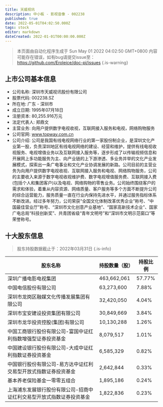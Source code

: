```yaml
---
title: 天威视讯
description: 中小板 - 影视音像 - 002238
published: true
date: 2022-05-01T04:02:50.000Z
tags: stock
editor: markdown
dateCreated: 2022-01-01T00:00:00.000Z
---
```


> 本页面由自动化程序生成于 Sun May 01 2022 04:02:50 GMT+0800
> 内容可能存在错误，如有bug请提交issue至：https://github.com/Eroleice/doc-pi/issues
{.is-warning}

## 上市公司基本信息
- 公司名称: 深圳市天威视讯股份有限公司
- 股票代码: 002238.SZ
- 所在地: 广东 - 深圳市
- 成立日期: 1995年07月18日
- 注册资本: 80,255.916万元
- 法定代表人: 郑鼎文
- 主营业务: 向用户提供数字电视收视，互联网接入服务和电视，网络购物服务
- 公司官网: www.topway.com.cn
- 公司介绍: 公司是我国有线电视网络行业的第一家股份制企业，是深圳文化产业第一股，负责深圳地区有线电视网络的建设、经营和维护，提供有线电视收视服务、电视增值业务以及互联网接入服务等，逐步形成了以传输视频信息和开展网上多功能服务为主、向产业链的上下游渗透、多业务并举的文化产业发展模式，探索出一条广电事业和文化产业协调发展的新路。公司目前的主营业务为向用户提供数字电视收视、互联网接入服务和电视、网络购物服务，公司的主要收入来源于数字电视收视维护费、数字电视增值服务费、互联网接入费(包括个人和集团客户)以及电视、网络购物的零售业务。公司始终围绕客户的需求和体验，着重从内容资源、网络质量、客户服务等多个方面不断提升公司的综合运营能力，服务质量一直在行业内保持先进水平，并通过服务指标体系不断改进。经过多年努力，公司荣获“全国文化体制改革优秀企业”称号、“中国最佳营业厅”称号、“深圳市文化创意产业基地”、“国家高新技术企业”、国家广电总局“科技创新奖”、共青团省级“青年文明号”和“深圳市文明示范窗口”等荣誉称号。


## 十大股东信息
> 股东持股数据截止于：2022年03月31日
{.is-info}

| 股东名称 | 持股数量（股） | 持股比例 |
| --- | --- | --- |
| 深圳广播电影电视集团 | 463,662,061 | 57.77% |
| 中国电信股份有限公司 | 63,273,600 | 7.88% |
| 深圳市龙岗区融媒文化传播发展集团有限公司 | 32,420,050 | 4.04% |
| 深圳市宝安建设投资集团有限公司 | 30,849,669 | 3.84% |
| 深圳市龙华投资控股(集团)有限公司 | 10,130,288 | 1.26% |
| 中国工商银行股份有限公司-富国中证红利指数增强型证券投资基金 | 8,079,517 | 1.01% |
| 中国建设银行股份有限公司-大成中证红利指数证券投资基金 | 6,585,329 | 0.82% |
| 中国银行股份有限公司-易方达中证红利交易型开放式指数证券投资基金 | 2,642,844 | 0.33% |
| 基本养老保险基金一零零五组合 | 1,895,186 | 0.24% |
| 上海浦东发展银行股份有限公司-招商中证红利交易型开放式指数证券投资基金 | 1,822,836 | 0.23% |





